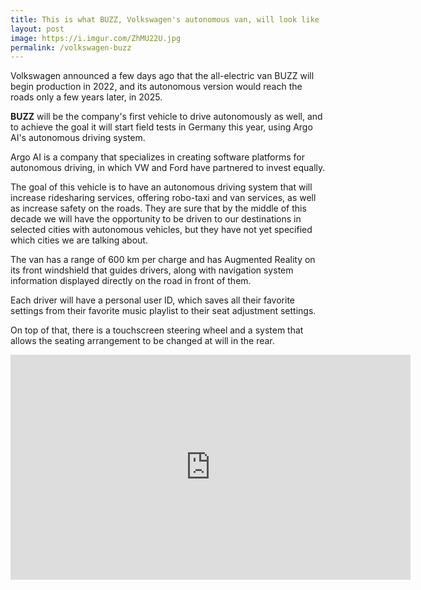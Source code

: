 ```yaml
---
title: This is what BUZZ, Volkswagen's autonomous van, will look like
layout: post
image: https://i.imgur.com/ZhMU22U.jpg
permalink: /volkswagen-buzz
---
```


Volkswagen announced a few days ago that the all-electric van BUZZ will begin production in 2022, and its autonomous version would reach the roads only a few years later, in 2025.

**BUZZ** will be the company's first vehicle to drive autonomously as well, and to achieve the goal it will start field tests in Germany this year, using Argo AI's autonomous driving system.

Argo AI is a company that specializes in creating software platforms for autonomous driving, in which VW and Ford have partnered to invest equally.

The goal of this vehicle is to have an autonomous driving system that will increase ridesharing services, offering robo-taxi and van services, as well as increase safety on the roads. They are sure that by the middle of this decade we will have the opportunity to be driven to our destinations in selected cities with autonomous vehicles, but they have not yet specified which cities we are talking about.

The van has a range of 600 km per charge and has Augmented Reality on its front windshield that guides drivers, along with navigation system information displayed directly on the road in front of them.

Each driver will have a personal user ID, which saves all their favorite settings from their favorite music playlist to their seat adjustment settings.

On top of that, there is a touchscreen steering wheel and a system that allows the seating arrangement to be changed at will in the rear.

<iframe title="VW ID Buzz | Fully Charged" width="640" height="360" src="https://www.youtube.com/embed/TQut6ks3nSY?feature=oembed" frameborder="0" allow="accelerometer; autoplay; clipboard-write; encrypted-media; gyroscope; picture-in-picture" allowfullscreen></iframe>
